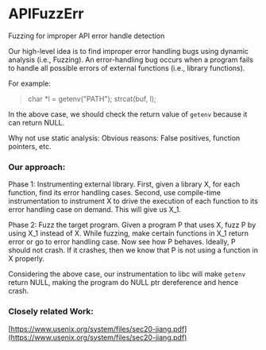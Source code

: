 # APIFuzzErr
Fuzzing for improper API error handle detection

Our high-level idea is to find improper error handling bugs using dynamic analysis (i.e., Fuzzing).
An error-handling bug occurs when a program fails to handle all possible errors of external functions (i.e., library functions).

For example:

> char *l = getenv("PATH");
strcat(buf, l);

In the above case, we should check the return value of `getenv` because it can return NULL.

Why not use static analysis:
Obvious reasons: False positives, function pointers, etc.

### Our approach:

Phase 1: Instrumenting external library.
First, given a library X, for each function, find its error handling cases.
Second, use compile-time instrumentation to instrument X to drive the execution of each function to its error handling case on demand.
This will give us X_1.

Phase 2: Fuzz the target program.
Given a program P that uses X, fuzz P by using X_1 instead of X.
While fuzzing, make certain functions in X_1 return error or go to error handling case.
Now see how P behaves. Ideally, P should not crash. If it crashes, then we know that P is not using a function in X properly.

Considering the above case, our instrumentation to libc will make `getenv` return NULL, making the program do NULL ptr dereference and hence crash.

### Closely related Work:

[https://www.usenix.org/system/files/sec20-jiang.pdf](https://www.usenix.org/system/files/sec20-jiang.pdf)

